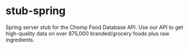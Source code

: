 # stub-spring
Spring server stub for the Chomp Food Database API. Use our API to get high-quality data on over 875,000 branded/grocery foods plus raw ingredients.
